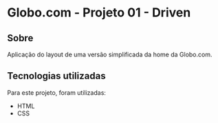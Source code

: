# Globo.com - Projeto 01 - Driven

## Sobre
Aplicação do layout de uma versão simplificada da home da Globo.com.

## Tecnologias utilizadas
Para este projeto, foram utilizadas:

- HTML
- CSS

